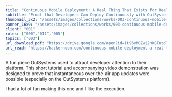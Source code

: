 ```yaml
---
title: "Continuous Mobile Deployment: A Real Thing That Exists for Real"
subtitle: "Proof that Developers Can Deploy Continuously with OutSystems"
thumbnail_3x2: "/assets/images/collections/works/003-continuous-mobile-development-a-real-thing-that-exists-for-real/3x2.jpeg"
banner_16x9: "/assets/images/collections/works/003-continuous-mobile-development-a-real-thing-that-exists-for-real/16x9.jpeg"
client: "001"
roles: ["000","011","005"]
topics: ["003"]
url_download_pdf: "https://drive.google.com/open?id=1t96yMOZwj2nKGFutdTDl_F1QFhggwnYm"
url_read: "https://hackernoon.com/continuous-mobile-deployment-a-real-thing-that-exists-for-real-ce148b403a7c"
---
```

A fun piece OutSystems used to attract developer attention to their platform. This short tutorial and accompanying video demonstration was designed to prove that instantaneous over-the-air app updates were possible (especially on the OutSystems platform).

I had a lot of fun making this one and I like the execution.
